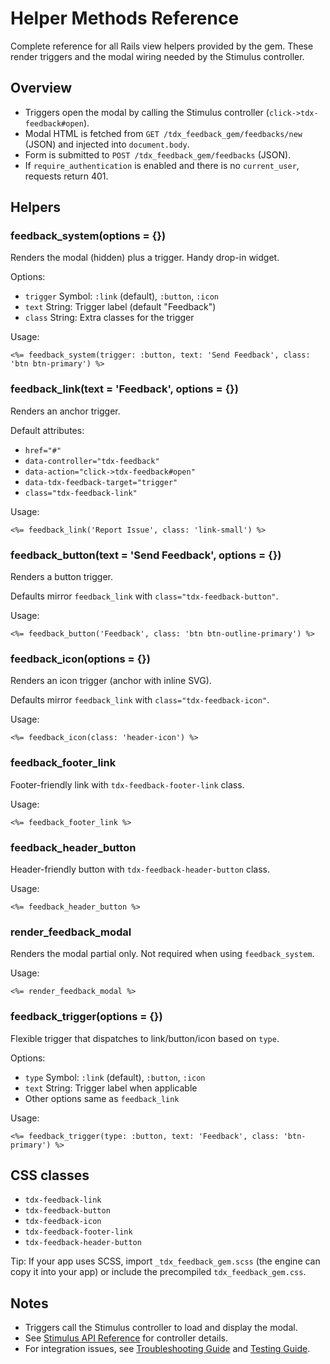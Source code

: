 # Helper Methods Reference

Complete reference for all Rails view helpers provided by the gem. These render triggers and the modal wiring needed by the Stimulus controller.

## Overview

- Triggers open the modal by calling the Stimulus controller (`click->tdx-feedback#open`).
- Modal HTML is fetched from `GET /tdx_feedback_gem/feedbacks/new` (JSON) and injected into `document.body`.
- Form is submitted to `POST /tdx_feedback_gem/feedbacks` (JSON).
- If `require_authentication` is enabled and there is no `current_user`, requests return 401.

## Helpers

### feedback_system(options = {})

Renders the modal (hidden) plus a trigger. Handy drop-in widget.

Options:

- `trigger` Symbol: `:link` (default), `:button`, `:icon`
- `text` String: Trigger label (default "Feedback")
- `class` String: Extra classes for the trigger

Usage:

```erb
<%= feedback_system(trigger: :button, text: 'Send Feedback', class: 'btn btn-primary') %>
```

### feedback_link(text = 'Feedback', options = {})

Renders an anchor trigger.

Default attributes:

- `href="#"`
- `data-controller="tdx-feedback"`
- `data-action="click->tdx-feedback#open"`
- `data-tdx-feedback-target="trigger"`
- `class="tdx-feedback-link"`

Usage:

```erb
<%= feedback_link('Report Issue', class: 'link-small') %>
```

### feedback_button(text = 'Send Feedback', options = {})

Renders a button trigger.

Defaults mirror `feedback_link` with `class="tdx-feedback-button"`.

Usage:

```erb
<%= feedback_button('Feedback', class: 'btn btn-outline-primary') %>
```

### feedback_icon(options = {})

Renders an icon trigger (anchor with inline SVG).

Defaults mirror `feedback_link` with `class="tdx-feedback-icon"`.

Usage:

```erb
<%= feedback_icon(class: 'header-icon') %>
```

### feedback_footer_link

Footer-friendly link with `tdx-feedback-footer-link` class.

Usage:

```erb
<%= feedback_footer_link %>
```

### feedback_header_button

Header-friendly button with `tdx-feedback-header-button` class.

Usage:

```erb
<%= feedback_header_button %>
```

### render_feedback_modal

Renders the modal partial only. Not required when using `feedback_system`.

Usage:

```erb
<%= render_feedback_modal %>
```

### feedback_trigger(options = {})

Flexible trigger that dispatches to link/button/icon based on `type`.

Options:

- `type` Symbol: `:link` (default), `:button`, `:icon`
- `text` String: Trigger label when applicable
- Other options same as `feedback_link`

Usage:

```erb
<%= feedback_trigger(type: :button, text: 'Feedback', class: 'btn-primary') %>
```

## CSS classes

- `tdx-feedback-link`
- `tdx-feedback-button`
- `tdx-feedback-icon`
- `tdx-feedback-footer-link`
- `tdx-feedback-header-button`

Tip: If your app uses SCSS, import `_tdx_feedback_gem.scss` (the engine can copy it into your app) or include the precompiled `tdx_feedback_gem.css`.

## Notes

- Triggers call the Stimulus controller to load and display the modal.
- See [Stimulus API Reference](Stimulus-API-Reference.md) for controller details.
- For integration issues, see [Troubleshooting Guide](Troubleshooting-Guide) and [Testing Guide](Testing-Guide.md).
